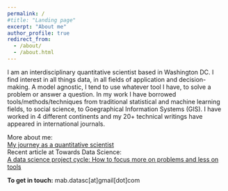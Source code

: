 ```yaml
---
permalink: /
#title: "Landing page"
excerpt: "About me"
author_profile: true
redirect_from: 
  - /about/
  - /about.html
---
```


I am an interdisciplinary quantitative scientist based in Washington DC. I find interest in all things data, in all fields of application and decision-making. A model agnostic, I tend to use whatever tool I have, to solve a problem or answer a question. In my work I have borrowed tools/methods/techniques from traditional statistical and machine learning fields, to social science, to Goegraphical Information Systems (GIS). I have worked in 4 different continents and my 20+ technical writings have appeared in international journals.

More about me:  
[My journey as a quantitative scientist](https://mabalam.github.io//my-journey/)  
Recent article at Towards Data Science:  
[A data science project cycle: How to focus more on problems and less on tools](https://towardsdatascience.com/a-data-science-project-cycle-af5a1cdef14f)  

**To get in touch:** mab.datasc[at]gmail[dot]com
